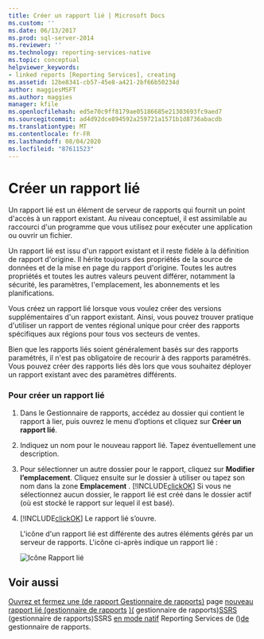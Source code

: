 ```yaml
---
title: Créer un rapport lié | Microsoft Docs
ms.custom: ''
ms.date: 06/13/2017
ms.prod: sql-server-2014
ms.reviewer: ''
ms.technology: reporting-services-native
ms.topic: conceptual
helpviewer_keywords:
- linked reports [Reporting Services], creating
ms.assetid: 12be8341-cb57-45e8-a421-2bf66b50234d
author: maggiesMSFT
ms.author: maggies
manager: kfile
ms.openlocfilehash: ed5e70c9ff8179ae05186685e21303693fc9aed7
ms.sourcegitcommit: ad4d92dce894592a259721a1571b1d8736abacdb
ms.translationtype: MT
ms.contentlocale: fr-FR
ms.lasthandoff: 08/04/2020
ms.locfileid: "87611523"
---
```

# <a name="create-a-linked-report"></a>Créer un rapport lié
  Un rapport lié est un élément de serveur de rapports qui fournit un point d'accès à un rapport existant. Au niveau conceptuel, il est assimilable au raccourci d'un programme que vous utilisez pour exécuter une application ou ouvrir un fichier.

 Un rapport lié est issu d'un rapport existant et il reste fidèle à la définition de rapport d'origine. Il hérite toujours des propriétés de la source de données et de la mise en page du rapport d'origine. Toutes les autres propriétés et toutes les autres valeurs peuvent différer, notamment la sécurité, les paramètres, l'emplacement, les abonnements et les planifications.

 Vous créez un rapport lié lorsque vous voulez créer des versions supplémentaires d'un rapport existant. Ainsi, vous pouvez trouver pratique d'utiliser un rapport de ventes régional unique pour créer des rapports spécifiques aux régions pour tous vos secteurs de ventes.

 Bien que les rapports liés soient généralement basés sur des rapports paramétrés, il n'est pas obligatoire de recourir à des rapports paramétrés. Vous pouvez créer des rapports liés dès lors que vous souhaitez déployer un rapport existant avec des paramètres différents.

### <a name="to-create-a-linked-report"></a>Pour créer un rapport lié

1.  Dans le Gestionnaire de rapports, accédez au dossier qui contient le rapport à lier, puis ouvrez le menu d’options et cliquez sur **Créer un rapport lié**.

2.  Indiquez un nom pour le nouveau rapport lié. Tapez éventuellement une description.

3.  Pour sélectionner un autre dossier pour le rapport, cliquez sur **Modifier l’emplacement**. Cliquez ensuite sur le dossier à utiliser ou tapez son nom dans la zone **Emplacement** . [!INCLUDE[clickOK](../../../includes/clickok-md.md)] Si vous ne sélectionnez aucun dossier, le rapport lié est créé dans le dossier actif (où est stocké le rapport sur lequel il est basé).

4.  [!INCLUDE[clickOK](../../../includes/clickok-md.md)] Le rapport lié s’ouvre.

     L'icône d'un rapport lié est différente des autres éléments gérés par un serveur de rapports. L'icône ci-après indique un rapport lié :

     ![Icône Rapport lié](../media/hlp-16linked.gif "Icône Rapport lié")

## <a name="see-also"></a>Voir aussi
 [Ouvrez et fermez une &#40;de rapport Gestionnaire de rapports&#41;](../reports/open-and-close-a-report-report-manager.md) page [nouveau rapport lié &#40;gestionnaire de rapports](../new-linked-report-page-report-manager.md) [&#41;&#40;](../choose-item-location-page-report-manager.md) gestionnaire de rapports&#41;[SSRS](../reporting-services-concepts-ssrs.md) &#40;gestionnaire de rapports&#41;SSRS [en mode natif](../report-manager-ssrs-native-mode.md) Reporting Services de &#40;&#41;[de](../general-properties-page-reports-report-manager.md) gestionnaire de rapports.


